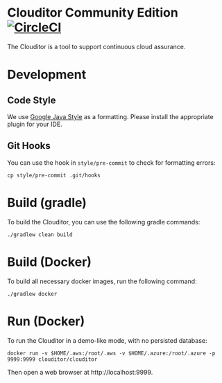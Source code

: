 # Clouditor Community Edition [![CircleCI](https://circleci.com/gh/clouditor/clouditor.svg?style=svg)](https://circleci.com/gh/clouditor/clouditor)

The Clouditor is a tool to support continuous cloud assurance.

# Development

## Code Style

We use [Google Java Style](https://github.com/google/google-java-format) as a formatting. Please install the appropriate plugin for your IDE.

## Git Hooks

You can use the hook in `style/pre-commit` to check for formatting errors:
```
cp style/pre-commit .git/hooks
```

# Build (gradle)

To build the Clouditor, you can use the following gradle commands:

```
./gradlew clean build
```

# Build (Docker)

To build all necessary docker images, run the following command:

```
./gradlew docker
```

# Run (Docker)

To run the Clouditor in a demo-like mode, with no persisted database:

```
docker run -v $HOME/.aws:/root/.aws -v $HOME/.azure:/root/.azure -p 9999:9999 clouditor/clouditor
```

Then open a web browser at http://localhost:9999.
